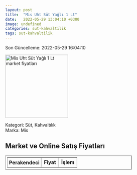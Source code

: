```yaml
---
layout: post
title:  "Mis Uht Süt Yağlı 1 Lt"
date:   2022-05-29 13:04:10 +0300
image: undefined
categories: sut-kahvaltilik
tags: sut-kahvaltilik
---
```


Son Güncelleme: 2022-05-29 16:04:10

<img src="undefined" width="200" alt="Mis Uht Süt Yağlı 1 Lt market fiyatları" />

Kategori: Süt, Kahvaltılık
<br />
Marka: Mis

<h2>Market ve Online Satış Fiyatları</h2>

<table border="1" style="padding: 5px;width:80%;">
  <tr>
    <td style="padding: 5px;"><strong>Perakendeci</strong></td>
    <td><strong>Fiyat</strong></td>
    <td><strong>İşlem</strong></td>
  </tr>
  
</table>
